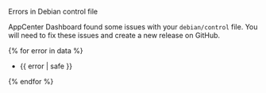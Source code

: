 Errors in Debian control file

AppCenter Dashboard found some issues with your `debian/control` file. You will
need to fix these issues and create a new release on GitHub.

{% for error in data %}
- {{ error | safe }}

{% endfor %}
